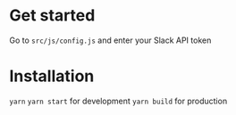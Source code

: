 # Get started

Go to `src/js/config.js` and enter your Slack API token

# Installation

`yarn`
`yarn start` for development
`yarn build` for production
